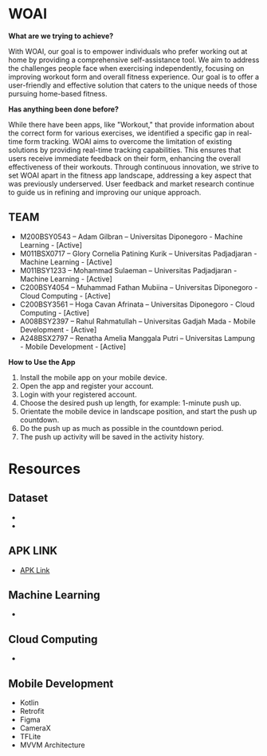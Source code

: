 # WOAI
**What are we trying to achieve?**

With WOAI, our goal is to empower individuals who prefer working out at home by providing a comprehensive self-assistance tool. We aim to address the challenges people face when exercising independently, focusing on improving workout form and overall fitness experience. Our goal is to offer a user-friendly and effective solution that caters to the unique needs of those pursuing home-based fitness.

**Has anything been done before?**

While there have been apps, like "Workout," that provide information about the correct form for various exercises, we identified a specific gap in real-time form tracking. WOAI aims to overcome the limitation of existing solutions by providing real-time tracking capabilities. This ensures that users receive immediate feedback on their form, enhancing the overall effectiveness of their workouts. Through continuous innovation, we strive to set WOAI apart in the fitness app landscape, addressing a key aspect that was previously underserved. User feedback and market research continue to guide us in refining and improving our unique approach.

## TEAM
- M200BSY0543 – Adam Gilbran – Universitas Diponegoro - Machine Learning - [Active]
- M011BSX0717 – Glory Cornelia Patining Kurik – Universitas Padjadjaran - Machine Learning - [Active]
- M011BSY1233 – Mohammad Sulaeman – Universitas Padjadjaran - Machine Learning - [Active]
- C200BSY4054 – Muhammad Fathan Mubiina – Universitas Diponegoro - Cloud Computing - [Active]
- C200BSY3561 – Hoga Cavan Afrinata – Universitas Diponegoro - Cloud Computing - [Active]
- A008BSY2397 – Rahul Rahmatullah – Universitas Gadjah Mada - Mobile Development - [Active]
- A248BSX2797 – Renatha Amelia Manggala Putri – Universitas Lampung - Mobile Development - [Active]


**How to Use the App**
1. Install the mobile app on your mobile device.
2. Open the app and register your account.
3. Login with your registered account.
4. Choose the desired push up length, for example: 1-minute push up.
5. Orientate the mobile device in landscape position, and start the push up countdown.
6. Do the push up as much as possible in the countdown period.
7. The push up activity will be saved in the activity history.

# Resources
## Dataset
- 
-

## APK LINK
- [APK Link](https://drive.google.com/drive/folders/1wbY92-5pAqFwUwOD_sYDc6m7aYRvTegc)

## Machine Learning
- 

## Cloud Computing
- 

## Mobile Development
- Kotlin
- Retrofit
- Figma
- CameraX
- TFLite
- MVVM Architecture

